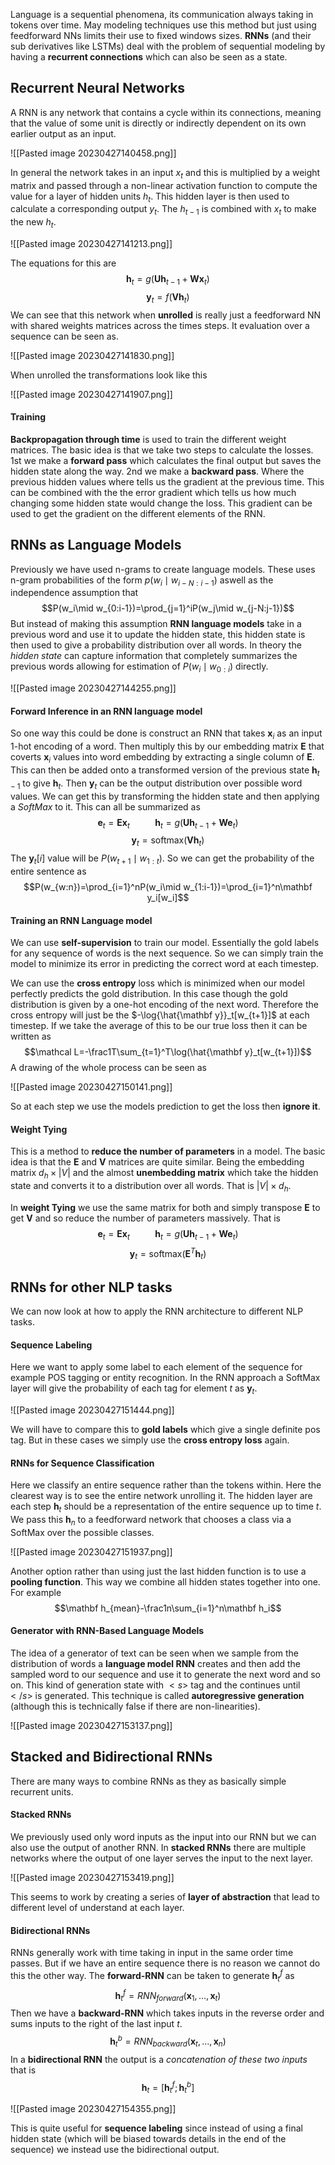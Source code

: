 Language is a sequential phenomena, its communication always taking in tokens over time. May modeling techniques use this method but just using feedforward NNs limits their use to fixed windows sizes. **RNNs** (and their sub derivatives like LSTMs)  deal with the problem of sequential modeling by having a **recurrent connections** which can also be seen as a state.

## Recurrent Neural Networks
A RNN is any network that contains a cycle within its connections, meaning that the value of some unit is directly or indirectly dependent on its own earlier output as an input. 

![[Pasted image 20230427140458.png]]

In general the network takes in an input $x_t$ and this is multiplied by a weight matrix and passed through a non-linear activation function to compute the value for a layer of hidden units $h_t$. This hidden layer is then used to calculate a corresponding output $y_t$. The $h_{t-1}$ is combined with $x_t$ to make the new $h_t$.

![[Pasted image 20230427141213.png]]

The equations for this are $$\mathbf h_t=g(\mathbf U\mathbf h_{t-1}+\mathbf W\mathbf x_t)$$ $$\mathbf y_t=f(\mathbf V\mathbf h_t)$$We can see that this network when **unrolled** is really just a feedforward NN with shared weights matrices across the times steps. It evaluation over a sequence can be seen as.

![[Pasted image 20230427141830.png]]

When unrolled the transformations look like this

![[Pasted image 20230427141907.png]]

#### Training
**Backpropagation through time** is used to train the different weight matrices. The basic idea is that we take two steps to calculate the losses. 1st we make a **forward pass** which calculates the final output but saves the hidden state along the way. 2nd we make a **backward pass**. Where the previous hidden values where tells us the gradient at the previous time. This can be combined with the the error gradient which tells us how much changing some hidden state would change the loss. This gradient can be used to get the gradient on the different elements of the RNN.

## RNNs as Language Models
Previously we have used n-grams to create language models. These uses n-gram probabilities of the form $p(w_i\mid w_{i-N:i-1})$ aswell as the independence assumption that $$P(w_i\mid w_{0:i-1})=\prod_{j=1}^iP(w_j\mid w_{j-N:j-1})$$But instead of making this assumption **RNN language models** take in a previous word and use it to update the hidden state, this hidden state is then used to give a probability distribution over all words. In theory the *hidden state* can capture information that completely summarizes the previous words allowing for estimation of $P(w_i\mid w_{0:i})$ directly.

![[Pasted image 20230427144255.png]]

#### Forward Inference in an RNN language model
So one way this could be done is construct an RNN that takes $\mathbf x_i$ as an input 1-hot encoding of a word. Then multiply this by our embedding matrix $\mathbf E$ that coverts $\mathbf x_i$ values into word embedding by extracting a single column of $\mathbf E$. This can then be added onto a transformed version of the previous state $\mathbf h_{t-1}$ to give $\mathbf h_t$. Then $\mathbf y_t$ can be the output distribution over  possible word values. We can get this by transforming the hidden state and then applying a *SoftMax* to it. This can all be summarized as $$\mathbf e_t=\mathbf E\mathbf x_t\hspace{32pt}\mathbf h_t=g(\mathbf U\mathbf h_{t-1}+\mathbf W\mathbf e_t)$$ $$\mathbf y_t=\text{softmax}(\mathbf V\mathbf h_t)$$The $\mathbf y_t[i]$ value will be $P(w_{t+1}\mid w_{1:t})$. So we can get the probability of the entire sentence as $$P(w_{w:n})=\prod_{i=1}^nP(w_i\mid w_{1:i-1})=\prod_{i=1}^n\mathbf y_i[w_i]$$
#### Training an RNN Language model
We can use **self-supervision** to train our model. Essentially the gold labels for any sequence of words is the next sequence. So we can simply train the model to minimize its error in predicting the correct word at each timestep.

We can use the **cross entropy** loss which is minimized when our model perfectly predicts the gold distribution. In this case though the gold distribution is given by a one-hot encoding of the next word. Therefore the cross entropy will just be the $-\log{\hat{\mathbf y}}_t[w_{t+1}]$ at each timestep. If we take the average of this to be our true loss then it can be written as $$\mathcal L=-\frac1T\sum_{t=1}^T\log(\hat{\mathbf y}_t[w_{t+1}])$$A drawing of the whole process can be seen as

![[Pasted image 20230427150141.png]]

So at each step we use the models prediction to get the loss then **ignore it**.

#### Weight Tying
This is a method to **reduce the number of parameters** in a model. The basic idea is that the $\mathbf E$ and $\mathbf V$ matrices are quite similar. Being the embedding matrix $d_h\times|V|$ and the almost **unembedding matrix** which take the hidden state and converts it to a distribution over all words. That is $|V|\times d_h$. 

In **weight Tying** we use the same matrix for both and simply transpose $\mathbf E$ to get $\mathbf V$ and so reduce the number of parameters massively. That is $$\mathbf e_t=\mathbf E\mathbf x_t\hspace{32pt}\mathbf h_t=g(\mathbf U\mathbf h_{t-1}+\mathbf W\mathbf e_t)$$$$\mathbf y_t=\text{softmax}(\mathbf E^T\mathbf h_t)$$

## RNNs for other NLP tasks
We can now look at how to apply the RNN architecture to different NLP tasks.

#### Sequence Labeling
Here we want to apply some label to each element of the sequence for example POS tagging or entity recognition. In the RNN approach a SoftMax layer will give the probability of each tag for element $t$ as $\mathbf y_t$. 

![[Pasted image 20230427151444.png]]

We will have to compare this to **gold labels** which give a single definite pos tag. But in these cases we simply use the **cross entropy loss** again.

#### RNNs for Sequence Classification
Here we classify an entire sequence rather than the tokens within. Here the clearest way is to see the entire network unrolling it. The hidden layer are each step $\mathbf h_t$ should be a representation of the entire sequence up to time $t$. We pass this $\mathbf h_n$ to a feedforward network that chooses a class via a SoftMax over the possible classes.

![[Pasted image 20230427151937.png]]

Another option rather than using just the last hidden function is to use a **pooling function**. This way we combine all hidden states together into one. For example $$\mathbf h_{mean}-\frac1n\sum_{i=1}^n\mathbf h_i$$
#### Generator with RNN-Based Language Models
The idea of a generator of text can be seen when we sample from the distribution of words a **language model RNN** creates and then add the sampled word to our sequence and use it to generate the next word and so on. This kind of generation state with $<s>$ tag and the continues until $</s>$ is generated. This technique is called **autoregressive generation** (although this is technically false if there are non-linearities).

![[Pasted image 20230427153137.png]]

## Stacked and Bidirectional RNNs
There are many ways to combine RNNs as they as basically simple recurrent units.

#### Stacked RNNs
We previously used only word inputs as the input into our RNN but we can also use the output of another RNN. In **stacked RNNs** there are multiple networks where the output of one layer serves the input to the next layer.

![[Pasted image 20230427153419.png]]

This seems to work by creating a series of **layer of abstraction** that lead to different level of understand at each layer.

#### Bidirectional RNNs
RNNs generally work with time taking in input in the same order time passes. But if we have an entire sequence there is no reason we cannot do this the other way. The **forward-RNN** can be taken to generate $\mathbf h_t^f$ as $$\mathbf h_t^f=RNN_{forward}(\mathbf x_1,\dots,\mathbf x_t)$$Then we have a **backward-RNN** which takes inputs in the reverse order and sums inputs to the right of the last input $t$.$$\mathbf h_t^b=RNN_{backward}(\mathbf x_t,\dots,\mathbf x_n)$$In a **bidirectional RNN** the output is a *concatenation of these two inputs* that is $$\mathbf h_t=[\mathbf h_t^f;\mathbf h_t^b]$$

![[Pasted image 20230427154355.png]]

This is quite useful for **sequence labeling** since instead of using a final hidden state (which will be biased towards details in the end of the sequence) we instead use the bidirectional output. 